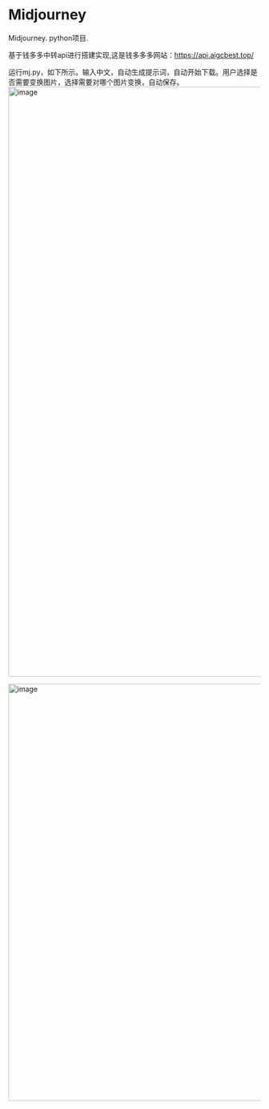 # Midjourney
Midjourney. python项目.


基于钱多多中转api进行搭建实现,这是钱多多多网站：https://api.aigcbest.top/


运行mj.py，如下所示。输入中文，自动生成提示词，自动开始下载。用户选择是否需要变换图片，选择需要对哪个图片变换，自动保存。
<img width="1177" alt="image" src="https://github.com/sfvsfv/Midjourney/assets/62045791/213aa301-103b-414d-989f-fbd2ae30b35d">





<img width="832" alt="image" src="https://github.com/sfvsfv/Midjourney/assets/62045791/38418a65-846f-4cc4-93e8-a34598552839">
